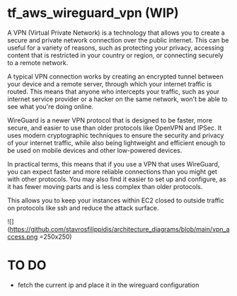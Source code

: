 # tf_aws_wireguard_vpn (WIP)

A VPN (Virtual Private Network) is a technology that allows you to create a secure and private network connection over the public internet. This can be useful for a variety of reasons, such as protecting your privacy, accessing content that is restricted in your country or region, or connecting securely to a remote network.

A typical VPN connection works by creating an encrypted tunnel between your device and a remote server, through which your internet traffic is routed. This means that anyone who intercepts your traffic, such as your internet service provider or a hacker on the same network, won't be able to see what you're doing online.

WireGuard is a newer VPN protocol that is designed to be faster, more secure, and easier to use than older protocols like OpenVPN and IPSec. It uses modern cryptographic techniques to ensure the security and privacy of your internet traffic, while also being lightweight and efficient enough to be used on mobile devices and other low-powered devices.

In practical terms, this means that if you use a VPN that uses WireGuard, you can expect faster and more reliable connections than you might get with other protocols. You may also find it easier to set up and configure, as it has fewer moving parts and is less complex than older protocols.

This allows you to keep your instances within EC2 closed to outside traffic on protocols like ssh and reduce the attack surface. 


![](https://github.com/stavrosfilippidis/architecture_diagrams/blob/main/vpn_access.png =250x250)



# TO DO 
- fetch the current ip and place it in the wireguard configuration
